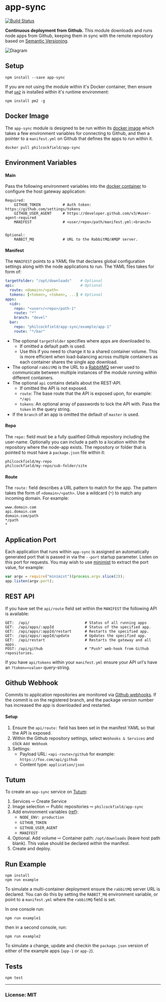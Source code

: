 # app-sync

[![Build Status](https://travis-ci.org/philcockfield/app-sync.svg)](https://travis-ci.org/philcockfield/app-sync)

**Continuous deployment from Github.**  This module downloads and runs node apps from Github, keeping them in sync with the remote repository based on [Semantic Versioning](http://semver.org/).


![Diagram](https://cloud.githubusercontent.com/assets/185555/11834849/e4a58274-a434-11e5-85b7-258f91182f69.png)



## Setup

    npm install --save app-sync

If you are not using the module within it's Docker container, then ensure that [`pm2`](http://pm2.keymetrics.io/) is installed within it's runtime environment:

    npm install pm2 -g


## Docker Image
The `app-sync` module is designed to be run within its [docker image](https://hub.docker.com/r/philcockfield/app-sync/) which takes a few environment variables for connecting to Github, and then a pointer to a `manifest.yml` on Github that defines the apps to run within it.

    docker pull philcockfield/app-sync

## Environment Variables
#### Main
Pass the following environment variables into the [docker container](https://hub.docker.com/r/philcockfield/app-sync/) to configure the host gateway application:

    Required:
        GITHUB_TOKEN          # Auth token: https://github.com/settings/tokens
        GITHUB_USER_AGENT     # https://developer.github.com/v3/#user-agent-required
        MANIFEST              # <user/repo>/path/manifest.yml:<branch>


    Optional:
        RABBIT_MQ             # URL to the RabbitMQ/AMQP server.



#### Manifest
The `MANIFEST` points to a YAML file that declares global configuration settings along with the node applications to run.  The YAML files takes for form of:

```yaml
targetFolder: "/opt/downloads"    # Optional
api:                              # Optional
  route: <domain>/<path>
  tokens: [<token>, <token>, ...] # Optional
apps:
  <id>:
    repo: "<user>/<repo>/path-1"
    route: "*"
    branch: "devel"
  bar:
    repo: "philcockfield/app-sync/example/app-1"
    route: "*/bar"
```

- The optional `targetFolder` specifies where apps are downloaded to.
    - If omitted a default path is used.
    - Use this if you need to change it to a shared container volume.
      This is more efficient when load-balancing across multiple containers as each container shares the single app download.
- The optional `rabbitMQ` is the URL to a [RabbitMQ](https://www.rabbitmq.com/) server used to communicate between multiple instances of the module running within different containers.
- The optional `api` contains details about the REST-API.
    - If omitted the API is not exposed.
    - `route`: The base route that the API is exposed upon, for example: `*/api`
    - `tokens`: An optional array of passwords to lock the API with. Pass the `token` in the query string.
- If the `branch` of an app is omitted the default of `master` is used.




#### Repo
The `repo:` field must be a fully qualified Github repository including the user-name. Optionally you can include a path to a location within the repository where the node-app exists. The repository or folder that is pointed to must have a `package.json` file within it:


    philcockfield/my-repo
    philcockfield/my-repo/sub-folder/site



#### Route
The `route:` field describes a URL pattern to match for the app.  The pattern takes the form of `<domain>/<path>`.  Use a wildcard (`*`) to match any incoming domain. For example:

    www.domain.com
    api.domain.com
    domain.com/path
    */path
    *




## Application Port
Each application that runs within `app-sync` is assigned an automatically generated port that is passed in via the `--port` startup parameter.  Listen on this port for requests.  You may wish to use [minimist](https://www.npmjs.com/package/minimist) to extract the port value, for example:

```js
var argv = require("minimist")(process.argv.slice(2));
app.listen(argv.port);
```




## REST API
If you have set the `api/route` field set within the `MANIFEST` the following API is available:

    GET:  /api/                         # Status of all running apps
    GET:  /api/apps/:appId              # Status of the specified app.
    GET:  /api/apps/:appId/restart      # Restarts the specified app.
    GET:  /api/apps/:appId/update       # Updates the specified app.
    GET:  /api/restart                  # Restarts the gateway and all apps.
    POST: /api/github                   # "Push" web-hook from Github repositories.

If you have `api/tokens` within your `manifest.yml` ensure your API url's have an `?token=<value>` query-string.



## Github Webhook
Commits to application repositories are monitored via [Github webhooks](https://developer.github.com/webhooks/).  If the commit is on the registered branch, and the package version number has increased the app is downloaded and restarted.

#### Setup
1. Ensure the `api/route:` field has been set in the manifest YAML so that the API is exposed.
2. Within the Github repository settings, select `Webhooks & Services` and click `Add Webhook`
3. Settings:
    - Payload URL: `<api-route>/github` for example: `https://foo.com/api/github`
    - Content type: `application/json`





## Tutum
To create an `app-sync` service on [Tutum](https://www.tutum.co/):

1. Services ⇨ Create Service
2. Image selection ⇨ Public repositories ⇨ `philcockfield/app-sync`
4. Add environment variables ([ref](https://github.com/philcockfield/app-sync#main)):
    - `NODE_ENV: production`
    - `GITHUB_TOKEN`
    - `GITHUB_USER_AGENT`
    - `MANIFEST`
5. Optional. Add volume ⇨ Container path: `/opt/downloads` (leave host path blank).  This value should be declared within the manifest.
6. Create and deploy.




## Run Example

    npm install
    npm run example

To simulate a multi-container deployment ensure the `rabbitMQ` server URL is declared.  You can do this by setting the `RABBIT_MQ` environment variable, or point to a `manifest.yml` where the `rabbitMQ` field is set.

In one console run:

    npm run example1  

then in a second console, run:

    npm run example2

To simulate a change, update and checkin the `package.json` version of either of the example apps (`app-1` or `app-2`).







## Tests
    npm test


---
### License: MIT
